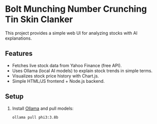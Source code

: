 # Bolt Munching Number Crunching Tin Skin Clanker

This project provides a simple web UI for analyzing stocks with AI explanations.

## Features
- Fetches live stock data from Yahoo Finance (free API).
- Uses Ollama (local AI models) to explain stock trends in simple terms.
- Visualizes stock price history with Chart.js.
- Simple HTML/JS frontend + Node.js backend.

## Setup
1. Install [Ollama](https://ollama.com/) and pull models:
   ```bash
   ollama pull phi3:3.8b
